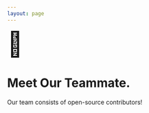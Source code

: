 ```yaml
---
layout: page
---
```


<script setup>
import HeroParallax from './.vitepress/theme/components/HeroParallax.vue';

import {
  VPTeamPage,
  VPTeamPageTitle,
  VPTeamMembers
} from 'vitepress/theme'

const coreTeam = [
  {
    avatar: 'https://github.com/yyx990803.png',
    name: 'Evan You',
    title: 'Creator of Vue & VitePress',
    links: [
      { icon: 'github', link: 'https://github.com/yyx990803' },
      { icon: 'twitter', link: 'https://twitter.com/youyuxi' }
    ]
  },
  {
    avatar: 'https://github.com/diarboy.png',
    name: 'Diarboy',
    title: 'Web-designer, Developer',
    links: [
      { icon: 'github', link: 'https://github.com/diarboy' },
      { icon: 'twitter', link: 'https://twitter.com/allbibek' }
    ]
  }
]

const contributors = [
   { 
    avatar: 'https://github.com/antfu.png',
    name: 'Anthony Fu',
    title: 'Vue/Vite Ecosystem Maintainer',
    links: [
      { icon: 'github', link: 'https://github.com/antfu' },
      { icon: 'twitter', link: 'https://twitter.com/antfu7' }
    ]
  },
  {
    avatar: 'https://github.com/patak-dev.png',
    name: 'Matias Capeletto',
    title: 'Vite Core Team',
    links: [
      { icon: 'github', link: 'https://github.com/patak-dev' }
    ]
  },
  {
    avatar: 'https://github.com/bluwy.png',
    name: 'Harlan Wilton',
    title: 'VitePress/Vite Team',
    links: [
      { icon: 'github', link: 'https://github.com/bluwy' }
    ]
  }
]
</script>

<HeroParallax>
  <span style="font-size: 3.5rem;">🚀</span>
  <h1>Meet Our Teammate.</h1>
  <p>Our team consists of open-source contributors!</p>
</HeroParallax>

<VPTeamPage style="margin-top: 10px;">
  <VPTeamPageTitle>
    <template #title>
      Meet Our Team
    </template>
    <template #lead>
      Our team consists of passionate open-source contributors who maintain and improve VitePress.
    </template>
  </VPTeamPageTitle>

  <!-- Core Team -->
  <VPTeamMembers size="medium" :members="coreTeam" />

  <!-- Contributors -->
  <VPTeamMembers size="small" :members="contributors" />
</VPTeamPage>
